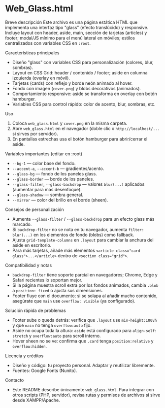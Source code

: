 # Web_Glass.html

Breve descripción
Este archivo es una página estática HTML que implementa una interfaz tipo "glass" (efecto translúcido) y responsive. Incluye layout con header, aside, main, sección de tarjetas (articles) y footer; modal/JS mínimo para el menú lateral en móviles; estilos centralizados con variables CSS en `:root`.

Características principales
- Diseño "glass" con variables CSS para personalización (colores, blur, sombras).
- Layout en CSS Grid: header / contenido / footer; aside en columna izquierda (overlay en móvil).
- Tarjetas (cards) con reflejo y borde neón animado al hover.
- Fondo con imagen (`cover.png`) y blobs decorativos (animados).
- Comportamiento responsive: aside se transforma en overlay con botón hamburger.
- Variables CSS para control rápido: color de acento, blur, sombras, etc.

Uso
1. Coloca `web_glass.html` y `cover.png` en la misma carpeta.
2. Abre `web_glass.html` en el navegador (doble clic o `http://localhost/...` si sirves por servidor).
3. En pantallas estrechas usa el botón hamburger para abrir/cerrar el aside.

Variables importantes (editar en :root)
- `--bg-1` — color base del fondo.
- `--accent-a`, `--accent-b` — gradientes/acento.
- `--glass-bg` — fondo de los paneles glass.
- `--glass-border` — borde de los paneles.
- `--glass-filter`, `--glass-backdrop` — valores `blur(...)` aplicados (aumentar para más desenfoque).
- `--glass-shadow` — sombra general.
- `--mirror` — color del brillo en el borde (sheen).

Consejos de personalización
- Aumenta `--glass-filter` / `--glass-backdrop` para un efecto glass más marcado.
- Si `backdrop-filter` no se nota en tu navegador, aumenta `filter: blur(...)` en los elementos de fondo (blobs) como fallback.
- Ajusta `grid-template-columns` en `.layout` para cambiar la anchura del aside en escritorio.
- Para más tarjetas, añade más elementos `<article class="card glass">...</article>` dentro de `<section class="grid">`.

Compatibilidad y notas
- `backdrop-filter` tiene soporte parcial en navegadores; Chrome, Edge y Safari recientes lo soportan mejor.
- Si la página muestra scroll extra por los fondos animados, cambia `.blob` a `position: fixed` o ajusta sus dimensiones.
- Footer fluye con el documento; si se solapa al añadir mucho contenido, asegúrate que `main` use `overflow: visible` (ya configurado).

Solución rápida de problemas
- Footer sube o queda detrás: verifica que `.layout` use `min-height:100vh` y que `main` no tenga `overflow:auto` fijo.
- Aside no ocupa toda la altura: `aside` está configurado para `align-self: stretch` y `overflow:auto` para scroll interno.
- Hover sheen no se ve: confirma que `.card` tenga `position:relative` y `overflow:hidden`.

Licencia y créditos
- Diseño y código: tu proyecto personal. Adaptar y reutilizar libremente.
- Fuentes: Google Fonts (Nunito).

Contacto
- Este README describe únicamente `web_glass.html`. Para integrar con otros scripts (PHP, servidor), revisa rutas y permisos de archivos si sirve desde XAMPP/Apache.
